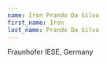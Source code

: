 ```yaml
---
name: Iron Prando Da Silva
first_name: Iron
last_name: Prando Da Silva
---
```


Fraunhofer IESE, Germany
